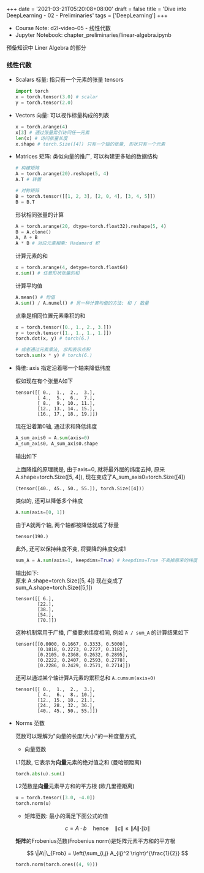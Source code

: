 +++
date = '2021-03-21T05:20:08+08:00'
draft = false
title = 'Dive into DeepLearning - 02 - Preliminaries'
tags = ['DeepLearning']
+++

- Course Note: d2l-video-05 - 线性代数
- Jupyter Notebook: chapter\_preliminaries/linear-algebra.ipynb

预备知识中 Liner Algebra 的部分

### 线性代数
- Scalars 标量: 指只有一个元素的张量 tensors
    ```Python
    import torch
    x = torch.tensor(3.0) # scalar
    y = torch.tensor(2.0)
    ```

- Vectors 向量: 可以视作标量构成的列表
    ```Python
    x = torch.arange(4)
    x[3] # 通过张量索引访问任一元素
    len(x) # 访问张量长度
    x.shape # torch.Size([4]) 只有一个轴的张量, 形状只有一个元素
    ```

- Matrices 矩阵: 类似向量的推广, 可以构建更多轴的数据结构
    ```Python
    # 构建矩阵
    A = torch.arange(20).reshape(5, 4)
    A.T # 转置

    # 对称矩阵
    B = torch.tensor([[1, 2, 3], [2, 0, 4], [3, 4, 5]])
    B = B.T
    ```

    形状相同张量的计算
    ```Python
    A = torch.arange(20, dtype=torch.float32).reshape(5, 4)
    B = A.clone()
    A, A + B
    A * B # 对应元素相乘: Hadamard 积
    ```

    计算元素的和
    ```Python
    x = torch.arange(4, detype=torch.float64)
    x.sum() # 任意形状张量的和
    ```

    计算平均值
    ```Python
    A.mean() # 均值
    A.sum() / A.numel() # 另一种计算均值的方法: 和 / 数量
    ```

    点乘是相同位置元素乘积的和
    ```Python
    x = torch.tensor([0., 1., 2., 3.]])
    y = torch.tensor([1., 1., 1., 1.]])
    torch.dot(x, y) # torch(6.)

    # 或者通过元素乘法, 求和表示点积
    torch.sum(x * y) # torch(6.)
    ```

- 降维: axis 指定沿着哪一个轴来降低纬度

    假如现在有个张量A如下
    ```
    tensor([[ 0.,  1.,  2.,  3.],
            [ 4.,  5.,  6.,  7.],
            [ 8.,  9., 10., 11.],
            [12., 13., 14., 15.],
            [16., 17., 18., 19.]])
    ```
    现在沿着第0轴, 通过求和降低纬度
    ```Python
    A_sum_axis0 = A.sum(axis=0)
    A_sum_axis0, A_sum_axis0.shape
    ```
    输出如下

    上面降维的原理就是, 由于axis=0, 就将最外层的纬度去掉, 原来 A.shape=torch.Size([5, 4]), 现在变成了A_sum_axis0=torch.Size([4])
    ```
    (tensor([40., 45., 50., 55.]), torch.Size([4]))
    ```

    类似的, 还可以降低多个纬度
    ```Python
    A.sum(axis=[0, 1])
    ```
    由于A就两个轴, 两个轴都被降低就成了标量
    ```
    tensor(190.)
    ```

    此外, 还可以保持纬度不变, 将要降的纬度变成1
    ```Python
    sum_A = A.sum(axis=1, keepdims=True) # keepdims=True 不丢掉原来的纬度
    ```
    输出如下:  
    原来 A.shape=torch.Size([5, 4]) 现在变成了sum_A.shape=torch.Size([5,1])
    ```
    tensor([[ 6.],
            [22.],
            [38.],
            [54.],
            [70.]])
    ```
    这种机制常用于广播, 广播要求纬度相同, 例如 `A / sum_A` 的计算结果如下
    ```
    tensor([[0.0000, 0.1667, 0.3333, 0.5000],
            [0.1818, 0.2273, 0.2727, 0.3182],
            [0.2105, 0.2368, 0.2632, 0.2895],
            [0.2222, 0.2407, 0.2593, 0.2778],
            [0.2286, 0.2429, 0.2571, 0.2714]])
    ```

    还可以通过某个轴计算A元素的累积总和 `A.cumsum(axis=0)`
    ```
    tensor([[ 0.,  1.,  2.,  3.],
            [ 4.,  6.,  8., 10.],
            [12., 15., 18., 21.],
            [24., 28., 32., 36.],
            [40., 45., 50., 55.]])
    ```

- Norms 范数

    范数可以理解为"向量的长度/大小"的一种度量方式, 

    - 向量范数

    L1范数, 它表示为**向量**元素的绝对值之和 (曼哈顿距离)
    ```Python
    torch.abs(u).sum()
    ```

    L2范数是**向量**元素平方和的平方根 (欧几里德距离)
    ```Python
    u = torch.tensor([3.0, -4.0])
    torch.norm(u)
    ```

    - 矩阵范数: 最小的满足下面公式的值

    $$
    c = A \cdot b \quad \text{hence} \quad \|c\| \leq \|A\| \cdot \|b\|
    $$

    **矩阵**的Frobenius范数(Frobenius norm)是矩阵元素平方和的平方根

    $$
    \|A\|\_{Frob} = \left(\sum_{i,j} A_{ij}^2 \right)^{\frac{1}{2}}
    $$




    ```Python
    torch.norm(torch.ones((4, 9)))
    ```

